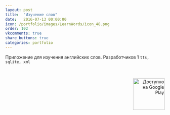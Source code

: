 ```yaml
---
layout: post
title:  "Изучение слов"
date:   2016-07-13 00:00:00
icon: /portfolio/images/LearnWords/icon_48.png
order: 102
vkcomments: true
share_buttons: true
categories: portfolio
---
```


Приложение для изучения английских слов. Разработчиков 1 `tts, sqlite, xml`

<p>
<div>
<a class="example-image-link" href="{{ site.baseurl }}/portfolio/images/LearnWords/1.jpg" data-lightbox="example-set" data-title="Изучение слов"><img class="example-image" src="{{ site.baseurl }}/portfolio/images/LearnWords/thumb_1.jpg" alt=""/></a>
<a class="example-image-link" href="{{ site.baseurl }}/portfolio/images/LearnWords/6.jpg" data-lightbox="example-set" data-title="Изучение слов"><img class="example-image" src="{{ site.baseurl }}/portfolio/images/LearnWords/thumb_6.jpg" alt=""/></a>
<a class="example-image-link" href="{{ site.baseurl }}/portfolio/images/LearnWords/4.jpg" data-lightbox="example-set" data-title="Изучение слов"><img class="example-image" src="{{ site.baseurl }}/portfolio/images/LearnWords/thumb_4.jpg" alt=""/></a>
<a class="example-image-link" href="{{ site.baseurl }}/portfolio/images/LearnWords/5.jpg" data-lightbox="example-set" data-title="Изучение слов"><img class="example-image" src="{{ site.baseurl }}/portfolio/images/LearnWords/thumb_5.jpg" alt=""/></a>
<a class="example-image-link" href="{{ site.baseurl }}/portfolio/images/LearnWords/3.jpg" data-lightbox="example-set" data-title="Изучение слов"><img class="example-image" src="{{ site.baseurl }}/portfolio/images/LearnWords/thumb_3.jpg" alt=""/></a>
<a class="example-image-link" href="{{ site.baseurl }}/portfolio/images/LearnWords/2.jpg" data-lightbox="example-set" data-title="Изучение слов"><img class="example-image" src="{{ site.baseurl }}/portfolio/images/LearnWords/thumb_2.jpg" alt=""/></a>
</div>
</p>

<p align="right">
<a href='https://play.google.com/store/apps/details?id=ru.lazard.learnwords' target="_blank"><img alt='Доступно на Google Play' src='https://play.google.com/intl/en_us/badges/images/generic/ru_badge_web_generic.png' width="100"/></a>
</p>

<!--more-->

